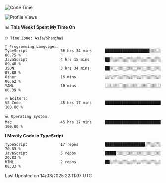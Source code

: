 <!--START_SECTION:waka-->
![Code Time](http://img.shields.io/badge/Code%20Time-7%2C407%20hrs%2023%20mins-blue)

![Profile Views](http://img.shields.io/badge/Profile%20Views-0-blue)

📊 **This Week I Spent My Time On** 

```text
🕑︎ Time Zone: Asia/Shanghai

💬 Programming Languages: 
TypeScript               36 hrs 34 mins      ████████████████████░░░░░   80.75 % 
JavaScript               4 hrs 15 mins       ██░░░░░░░░░░░░░░░░░░░░░░░   09.40 % 
JSON                     3 hrs 34 mins       ██░░░░░░░░░░░░░░░░░░░░░░░   07.88 % 
Other                    16 mins             ░░░░░░░░░░░░░░░░░░░░░░░░░   00.62 % 
YAML                     10 mins             ░░░░░░░░░░░░░░░░░░░░░░░░░   00.39 % 

🔥 Editors: 
VS Code                  45 hrs 17 mins      █████████████████████████   100.00 % 

💻 Operating System: 
Mac                      45 hrs 17 mins      █████████████████████████   100.00 % 
```

**I Mostly Code in TypeScript** 

```text
TypeScript               17 repos            ██████████████████░░░░░░░   70.83 % 
JavaScript               5 repos             █████░░░░░░░░░░░░░░░░░░░░   20.83 % 
HTML                     2 repos             ██░░░░░░░░░░░░░░░░░░░░░░░   08.33 % 
```




 Last Updated on 14/03/2025 22:11:07 UTC
<!--END_SECTION:waka-->
